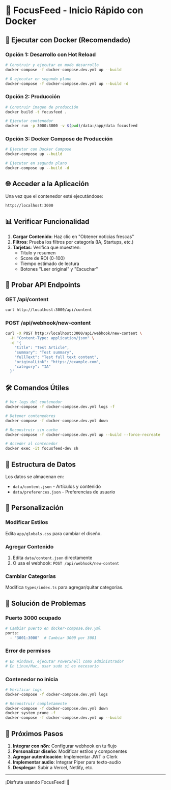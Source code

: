 # 🚀 FocusFeed - Inicio Rápido con Docker

## 🐳 Ejecutar con Docker (Recomendado)

### Opción 1: Desarrollo con Hot Reload
```bash
# Construir y ejecutar en modo desarrollo
docker-compose -f docker-compose.dev.yml up --build

# O ejecutar en segundo plano
docker-compose -f docker-compose.dev.yml up --build -d
```

### Opción 2: Producción
```bash
# Construir imagen de producción
docker build -t focusfeed .

# Ejecutar contenedor
docker run -p 3000:3000 -v $(pwd)/data:/app/data focusfeed
```

### Opción 3: Docker Compose de Producción
```bash
# Ejecutar con Docker Compose
docker-compose up --build

# Ejecutar en segundo plano
docker-compose up --build -d
```

## 🌐 Acceder a la Aplicación

Una vez que el contenedor esté ejecutándose:
```
http://localhost:3000
```

## 📊 Verificar Funcionalidad

1. **Cargar Contenido**: Haz clic en "Obtener noticias frescas"
2. **Filtros**: Prueba los filtros por categoría (IA, Startups, etc.)
3. **Tarjetas**: Verifica que muestren:
   - Título y resumen
   - Score de ROI (0-100)
   - Tiempo estimado de lectura
   - Botones "Leer original" y "Escuchar"

## 🔌 Probar API Endpoints

### GET /api/content
```bash
curl http://localhost:3000/api/content
```

### POST /api/webhook/new-content
```bash
curl -X POST http://localhost:3000/api/webhook/new-content \
  -H "Content-Type: application/json" \
  -d '{
    "title": "Test Article",
    "summary": "Test summary",
    "fullText": "Test full text content",
    "originalLink": "https://example.com",
    "category": "IA"
  }'
```

## 🛠️ Comandos Útiles

```bash
# Ver logs del contenedor
docker-compose -f docker-compose.dev.yml logs -f

# Detener contenedores
docker-compose -f docker-compose.dev.yml down

# Reconstruir sin cache
docker-compose -f docker-compose.dev.yml up --build --force-recreate

# Acceder al contenedor
docker exec -it focusfeed-dev sh
```

## 📁 Estructura de Datos

Los datos se almacenan en:
- `data/content.json` - Artículos y contenido
- `data/preferences.json` - Preferencias de usuario

## 🔧 Personalización

### Modificar Estilos
Edita `app/globals.css` para cambiar el diseño.

### Agregar Contenido
1. Edita `data/content.json` directamente
2. O usa el webhook: `POST /api/webhook/new-content`

### Cambiar Categorías
Modifica `types/index.ts` para agregar/quitar categorías.

## 🚨 Solución de Problemas

### Puerto 3000 ocupado
```bash
# Cambiar puerto en docker-compose.dev.yml
ports:
  - "3001:3000"  # Cambiar 3000 por 3001
```

### Error de permisos
```bash
# En Windows, ejecutar PowerShell como administrador
# En Linux/Mac, usar sudo si es necesario
```

### Contenedor no inicia
```bash
# Verificar logs
docker-compose -f docker-compose.dev.yml logs

# Reconstruir completamente
docker-compose -f docker-compose.dev.yml down
docker system prune -f
docker-compose -f docker-compose.dev.yml up --build
```

## 🎯 Próximos Pasos

1. **Integrar con n8n**: Configurar webhook en tu flujo
2. **Personalizar diseño**: Modificar estilos y componentes
3. **Agregar autenticación**: Implementar JWT o Clerk
4. **Implementar audio**: Integrar Piper para texto-audio
5. **Desplegar**: Subir a Vercel, Netlify, etc.

---

¡Disfruta usando FocusFeed! 🚀 